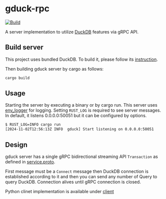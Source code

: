 # gduck-rpc
[![Build](https://github.com/saint1991/gduck-rpc/actions/workflows/docker.yml/badge.svg)](https://github.com/saint1991/gduck-rpc/actions/workflows/docker.yml)

A server implementation to utilize [DuckDB](https://github.com/duckdb/duckdb) features via gRPC API.

## Build server

This project uses bundled DuckDB. 
To build it, please follow its [instruction](https://duckdb.org/docs/dev/building/build_instructions.html).

Then building gduck server by cargo as follows:

```bash
cargo build
```

## Usage

Starting the server by executing a binary or by cargo run.
This server uses [env_logger](https://docs.rs/env_logger/latest/env_logger/) for logging.
Setting `RUST_LOG` is required to see server messages.
In default, it listens 0.0.0.0:50051 but it can be configured by options.

```bash
$ RUST_LOG=INFO cargo run
[2024-11-02T12:56:13Z INFO  gduck] Start listening on 0.0.0.0:50051
```

## Design

gduck server has a single gRPC bidirectional streaming API `Transaction` as defined in [service.proto](./proto/service.proto).

First message must be a `Connect` message then DuckDB connection is established according to it and then you can send any number of Query to query DuckDB.
Connection alives until gRPC connection is closed.

Python clinet implementation is available under [client](./client/)
